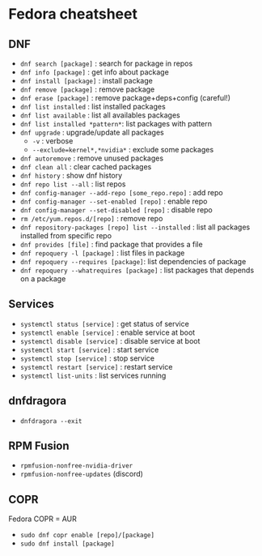 # Fedora cheatsheet

## DNF
- `dnf search [package]` : search for package in repos
- `dnf info [package]` : get info about package
- `dnf install [package]` : install package
- `dnf remove [package]` : remove package
- `dnf erase [package]` : remove package+deps+config (careful!)
- `dnf list installed` : list installed packages
- `dnf list available` : list all availables packages
- `dnf list installed *pattern*`: list packages with pattern
- `dnf upgrade` : upgrade/update all packages
    - `-v` : verbose
    - `--exclude=kernel*,*nvidia*` : exclude some packages
- `dnf autoremove` : remove unused packages
- `dnf clean all` : clear cached packages
- `dnf history` : show dnf history
- `dnf repo list --all` : list repos
- `dnf config-manager --add-repo [some_repo.repo]` : add repo
- `dnf config-manager --set-enabled [repo]` : enable repo
- `dnf config-manager --set-disabled [repo]` : disable repo
- `rm /etc/yum.repos.d/[repo]` : remove repo
- `dnf repository-packages [repo] list --installed` : list all packages installed from specific repo
- `dnf provides [file]` : find package that provides a file
- `dnf repoquery -l [package]` : list files in package
- `dnf repoquery --requires [package]`: list dependencies of package
- `dnf repoquery --whatrequires [package]` : list packages that depends on a package

## Services
- `systemctl status [service]` : get status of service
- `systemctl enable [service]` : enable service at boot
- `systemctl disable [service]` : disable service at boot
- `systemctl start [service]` : start service
- `systemctl stop [service]` : stop service
- `systemctl restart [service]` : restart service
- `systemctl list-units` : list services running

## dnfdragora
- `dnfdragora --exit`

## RPM Fusion
- `rpmfusion-nonfree-nvidia-driver`
- `rpmfusion-nonfree-updates` (discord)

## COPR
Fedora COPR = AUR

- `sudo dnf copr enable [repo]/[package]`
- `sudo dnf install [package]`
